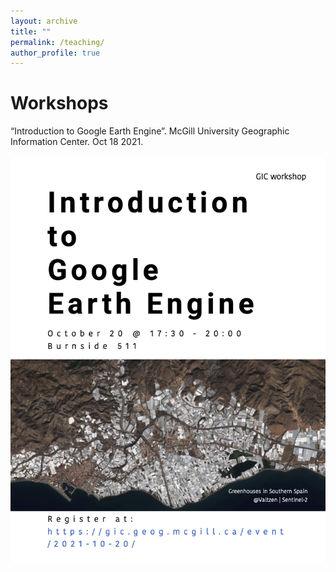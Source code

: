 ```yaml
---
layout: archive
title: ""
permalink: /teaching/
author_profile: true
---
```


Workshops 
======
“Introduction to Google Earth Engine”. McGill University Geographic Information Center. Oct 18 2021. 

![poster](/images/GEE_poster.png)
